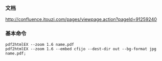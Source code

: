 ### 文档

http://confluence.itouzi.com/pages/viewpage.action?pageId=91259240


### 基本命令

```
pdf2htmlEX --zoom 1.6 name.pdf
pdf2htmlEX --zoom 1.6 --embed cfijo --dest-dir out --bg-format jpg name.pdf;
```
